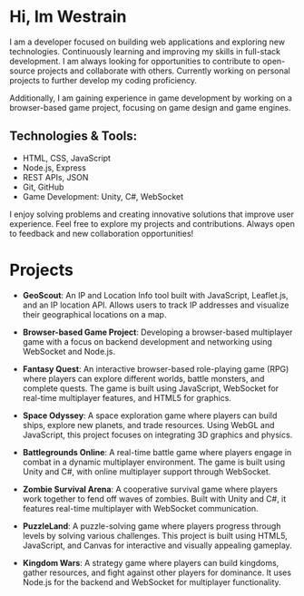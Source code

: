 # Hi, Im Westrain

I am a developer focused on building web applications and exploring new technologies. Continuously learning and improving my skills in full-stack development. I am always looking for opportunities to contribute to open-source projects and collaborate with others. Currently working on personal projects to further develop my coding proficiency.

Additionally, I am gaining experience in game development by working on a browser-based game project, focusing on game design and game engines.

## Technologies & Tools:
- HTML, CSS, JavaScript
- Node.js, Express
- REST APIs, JSON
- Git, GitHub
- Game Development: Unity, C#, WebSocket

I enjoy solving problems and creating innovative solutions that improve user experience. Feel free to explore my projects and contributions. Always open to feedback and new collaboration opportunities!

# Projects
- **GeoScout**: An IP and Location Info tool built with JavaScript, Leaflet.js, and an IP location API. Allows users to track IP addresses and visualize their geographical locations on a map.

- **Browser-based Game Project**: Developing a browser-based multiplayer game with a focus on backend development and networking using WebSocket and Node.js.

- **Fantasy Quest**: An interactive browser-based role-playing game (RPG) where players can explore different worlds, battle monsters, and complete quests. The game is built using JavaScript, WebSocket for real-time multiplayer features, and HTML5 for graphics.

- **Space Odyssey**: A space exploration game 
where players can build ships, explore new planets, and trade resources. Using WebGL and JavaScript, this project focuses on integrating 3D graphics and physics.

- **Battlegrounds Online**: A real-time battle game where players engage in combat in a dynamic multiplayer environment. The game is built using Unity and C#, with online multiplayer support through WebSocket.

- **Zombie Survival Arena**: A cooperative survival game where players work together to fend off waves of zombies. Built with Unity and C#, it features real-time multiplayer with WebSocket communication.

- **PuzzleLand**: A puzzle-solving game where players progress through levels by solving various challenges. This project is built using HTML5, JavaScript, and Canvas for interactive and visually appealing gameplay.

- **Kingdom Wars**: A strategy game where players can build kingdoms, gather resources, and fight against other players for dominance. It uses Node.js for the backend and WebSocket for multiplayer functionality.